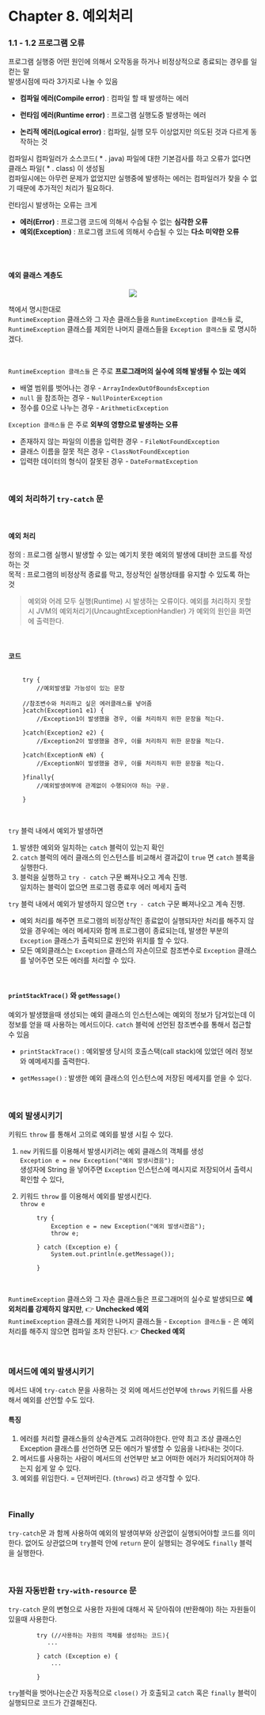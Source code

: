 # Chapter 8. 예외처리

### 1.1 - 1.2 프로그램 오류

프로그램 실행중 어떤 원인에 의해서 오작동을 하거나 비정상적으로 종료되는 경우를 일컫는 말   
발생시점에 따라 3가지로 나눌 수 있음

- **컴파일 에러(Compile error)** : 컴파일 할 때 발생하는 에러


- **런타임 에러(Runtime error)** : 프로그램 실행도중 발생하는 에러


- **논리적 에러(Logical error)** : 컴파일, 실행 모두 이상없지만 의도된 것과 다르게 동작하는 것

컴파일시 컴파일러가 소스코드( * . java) 파일에 대한 기본검사를 하고 오류가 없다면 클래스 파일( * . class) 이 생성됨  
컴파일시에는 아무런 문제가 없었지만 실행중에 발생하는 에러는 컴파일러가 찾을 수 없기 때문에 추가적인 처리가 필요하다.

런타임시 발생하는 오류는 크게

- **에러(Error)** : 프로그램 코드에 의해서 수습될 수 없는 **심각한 오류**
- **예외(Exception)** : 프로그램 코드에 의해서 수습될 수 있는 **다소 미약한 오류**

<br>
<br>

#### 예외 클래스 계층도

<div align="center">
  <img src="https://user-images.githubusercontent.com/65614734/147367596-87390261-cea1-4691-a1bd-6997802f168e.png">
</div>

책에서 명시한대로   
`RuntimeException` 클래스와 그 자손 클래스들을 `RuntimeException 클래스들` 로,   
`RuntimeException` 클래스를 제외한 나머지 클래스들을 `Exception 클래스들` 로 명시하겠다.

<br>

`RuntimeException 클래스들` 은 주로 **프로그래머의 실수에 의해 발생될 수 있는 예외**

- 배열 범위를 벗어나는 경우 - `ArrayIndexOutOfBoundsException`
- `null` 을 참조하는 경우 - `NullPointerException`
- 정수를 0으로 나누는 경우 - `ArithmeticException`

`Exception 클래스들` 은 주로 **외부의 영향으로 발생하는 오류**

- 존재하지 않는 파일의 이름을 입력한 경우 - `FileNotFoundException`
- 클래스 이름을 잘못 적은 경우 - `ClassNotFoundException`
- 입력한 데이터의 형식이 잘못된 경우 - `DateFormatException`

<br>

### 예외 처리하기 `try-catch` 문

<br>

#### 예외 처리

정의 :  프로그램 실행시 발생할 수 있는 예기치 못한 예외의 발생에 대비한 코드를 작성하는 것  
목적 :  프로그램의 비정상적 종료를 막고, 정상적인 실행상태를 유지할 수 있도록 하는 것

> 예외와 어레 모두 실행(Runtime) 시 발생하는 오류이다.
> 예외를 처리하지 못할시 JVM의 예외처리기(UncaughtExceptionHandler) 가 예외의 원인을 화면에 출력한다.

<br>

#### 코드

```

    try { 
        //예외발생할 가능성이 있는 문장 
        
    //참조변수와 처리하고 싶은 에러클래스를 넣어줌
    }catch(Exception1 e1) { 
        //Exception1이 발생했을 경우, 이를 처리하지 위한 문장을 적는다. 
        
    }catch(Exception2 e2) { 
        //Exception2이 발생했을 경우, 이를 처리하지 위한 문장을 적는다.
         
    }catch(ExceptionN eN) { 
        //ExceptionN이 발생했을 경우, 이를 처리하지 위한 문장을 적는다.
         
    }finally{ 
        //예외발생여부에 관계없이 수행되어야 하는 구문.
         
    }

```

<br>


`try` 블럭 내에서 예외가 발생하면

1. 발생한 예외와 일치하는 `catch` 블럭이 있는지 확인
2. `catch` 블럭의 에러 클래스의 인스턴스를 비교해서 결과값이 `true` 면 `catch` 블록을 실행한다.
2. 블럭을 실행하고  `try - catch` 구문 빠져나오고 계속 진행.  
   일치하는 블럭이 없으면 프로그램 종료후 에러 메세지 출력

`try` 블럭 내에서 예외가 발생하지 않으면 `try - catch` 구문 빠져나오고 계속 진행.

- 예외 처리를 해주면 프로그램의 비정상적인 종료없이 실행되자만 처리를 해주지 않았을 경우에는 에러 메세지와 함께 프로그램이 종료되는데, 발생한 부분의 `Exception` 클래스가 출력되므로 원인와 위치를 할 수
  있다.
- 모든 예외클래스는 `Exception` 클래스의 자손이므로 참조변수로 `Exception` 클래스를 넣어주면 모든 에러를 처리할 수 있다.

<br>

#### `printStackTrace()` 와 `getMessage()`

예외가 발생했을때 생성되는 예외 클래스의 인스턴스에는 예외의 정보가 담겨있는데 이 정보를 얻을 때 사용하는 메서드이다.
`catch` 블럭에 선언된 참조변수를 통해서 접근할 수 있음

- `printStackTrace()` : 예외발생 당시의 호출스택(call stack)에 있었던 에러 정보와 예메세지를 출력한다.


- `getMessage()`  : 발생한 예외 클래스의 인스턴스에 저장된 메세지를 얻을 수 있다.

<br>

### 예외 발생시키기

키워드 `throw` 를 통해서 고의로 예외를 발생 시킬 수 있다.

1. `new` 키워드를 이용해서 발생시키려는 예외 클래스의 객체를 생성   
   `Exception e = new Exception("예외 발생시켰음");`  
   생성자에 String 을 넣어주면 `Exception` 인스턴스에 메시지로 저장되어서 출력시 확인할 수 있다,


2. 키워드 `throw` 를 이용해서 예외를 발생시킨다.  
   `throw e`

```
        try {
            Exception e = new Exception("예외 발생시켰음");
            throw e;
            
        } catch (Exception e) {
            System.out.println(e.getMessage());
            
        }
```

<br>

`RuntimeException` 클래스와 그 자손 클래스들은 프로그래머의 실수로 발생되므로 **예외처리를 강제하지 않지만**, 👉 **Unchecked 예외**   
`RuntimeException` 클래스를 제외한 나머지 클래스들 - `Exception 클래스들` - 은 예외처리를 해주지 않으면 컴파일 조차 안된다. 👉 **Checked 예외**

<br>

### 메서드에 예외 발생시키기
메서드 내에 `try-catch` 문을 사용하는 것 외에 메서드선언부에 `throws` 키워드를 사용해서 예외를 선언할 수도 있다.

#### 특징
1. 에러를 처리할 클래스들의 상속관계도 고려햐야한다. 만약 최고 조상 클래스인 Exception 클래스를 선언하면 모든 에러가 발생할 수 있음을 나타내는 것이다.
2. 메서드를 사용하는 사람이 메서드의 선언부만 보고 어떠한 에러가 처리되어져야 하는지 쉽게 알 수 있다.
3. 예외를 위임한다. = 던져버린다. (`throws`) 라고 생각할 수 있다.

<br>

### Finally
`try-catch`문 과 함께 사용하여 예외의 발생여부와 상관없이 실행되어야할 코드를 의미한다. 없어도 상관없으며 `try`블럭 안에 `return` 문이 실행되는 경우에도
`finally` 블럭을 실행한다. 

<br>

### 자원 자동반환 `try-with-resource` 문
`try-catch` 문의 변형으로 사용한 자원에 대해서 꼭 닫아줘야 (반환해야) 하는 자원들이 있을때 사용한다.

```
        try (//사용하는 자원의 객체를 생성하는 코드){
           ...
            
        } catch (Exception e) {
            ...
            
        }
```

`try`블럭을 벗어나는순간 자동적으로 `close()` 가 호출되고 `catch` 혹은 `finally` 블럭이 실행되므로 코드가 간결해진다.


<br><br>

